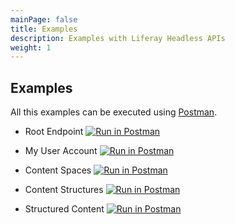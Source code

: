 ```yaml
---
mainPage: false
title: Examples
description: Examples with Liferay Headless APIs
weight: 1
---
```


## Examples

All this examples can be executed using [Postman](https://www.getpostman.com/).

* Root Endpoint [![Run in Postman](https://run.pstmn.io/button.svg)](https://app.getpostman.com/run-collection/b0dd6a99c5416d9703f3)

* My User Account [![Run in Postman](https://run.pstmn.io/button.svg)](https://app.getpostman.com/run-collection/2eece90fd19e5ccba2cd)

* Content Spaces [![Run in Postman](https://run.pstmn.io/button.svg)](https://app.getpostman.com/run-collection/a53b9b48cfb429ad8668)

* Content Structures [![Run in Postman](https://run.pstmn.io/button.svg)](https://app.getpostman.com/run-collection/cfa24938c5ac3c5ab455)

* Structured Content [![Run in Postman](https://run.pstmn.io/button.svg)](https://app.getpostman.com/run-collection/cfa24938c5ac3c5ab455)